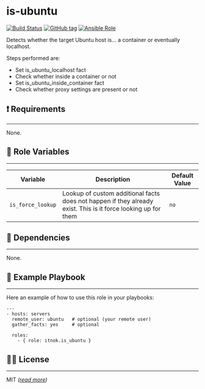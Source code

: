 is-ubuntu
=========

[![Build Status](https://travis-ci.org/itnok/ansible-role-is-ubuntu.svg?branch=master)](https://travis-ci.org/itnok/ansible-role-is-ubuntu) [![GitHub tag](https://img.shields.io/github/v/tag/itnok/ansible-role-is-ubuntu?sort=semver)](https://github.com/itnok/ansible-role-is-ubuntu/tags/) [![Ansible Role](https://img.shields.io/ansible/role/52993)](https://galaxy.ansible.com/itnok/is_ubuntu)

Detects whether the target Ubuntu host is... a container or eventually localhost.

Steps performed are:

  - Set is_ubuntu_localhost fact
  - Check whether inside a container or not
  - Set is_ubuntu_inside_container fact
  - Check whether proxy settings are present or not


## :exclamation: Requirements
-----------------------------

None.


## :abcd: Role Variables
------------------------

| Variable          | Description                                                                                                   | Default Value |
|-------------------|---------------------------------------------------------------------------------------------------------------|---------------|
| `is_force_lookup` | Lookup of custom additional facts does not happen if they already exist. This is it force looking up for them | `no`          |


## :link: Dependencies
----------------------

None.


## :notebook: Example Playbook
------------------------------

Here an example of how to use this role in your playbooks:

```
---
- hosts: servers
  remote_user: ubuntu   # optional (your remote user)
  gather_facts: yes     # optional

  roles:
    - { role: itnok.is_ubuntu }
```

## :guardsman: License
----------------------

MIT _([read more](LICENSE.md))_
